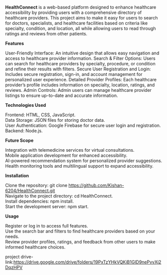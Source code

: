 **HealthConnect** is a web-based platform designed to enhance healthcare accessibility by providing users with a comprehensive directory of healthcare providers. This project aims to make it easy for users to search for doctors, specialists, and healthcare facilities based on criteria like specialty, condition, and location, all while allowing users to read through ratings and reviews from other patients.

**Features** 

User-Friendly Interface: An intuitive design that allows easy navigation and access to healthcare provider information.
Search & Filter Options: Users can search for healthcare providers by specialty, procedure, or condition and refine their results with filters.
Secure User Registration and Login: Includes secure registration, sign-in, and account management for personalized user experience.
Detailed Provider Profiles: Each healthcare provider’s profile includes information on specialty, location, ratings, and reviews.
Admin Controls: Admin users can manage healthcare provider listings to ensure up-to-date and accurate information.

**Technologies Used**

Frontend: HTML, CSS, JavaScript.                                                                                              
Data Storage: JSON files for storing doctor data.                                                                              
User Authentication: Google Firebase for secure user login and registration.                                                     
Backend: Node.js.                                                                                                                

**Future Scope**

Integration with telemedicine services for virtual consultations.                                                            
Mobile application development for enhanced accessibility.                                                                    
AI-powered recommendation system for personalized provider suggestions.                                                        
Health monitoring tools and multilingual support to expand accessibility.                                                      


**Installation**

Clone the repository: git clone https://github.com/Kishan-6204/HealthConnect.git                                                
Navigate to the project directory: cd HealthConnect.                                                                            
Install dependencies: npm install.                                                                                              
Start the development server: npm start.                                                                                      

**Usage**

Register or log in to access full features.                                                                                    
Use the search bar and filters to find healthcare providers based on your needs.                                                
Review provider profiles, ratings, and feedback from other users to make informed healthcare choices.                            



project drive-link:https://drive.google.com/drive/folders/19PxTzYHkVQKiB1GlD9nePvvXj2DqzHPV
